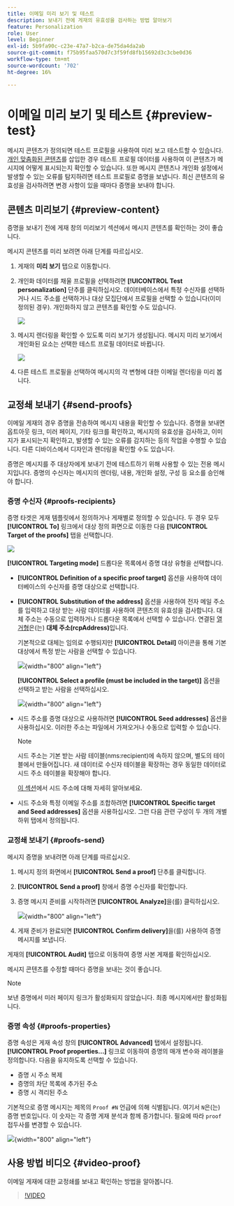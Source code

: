 ```yaml
---
title: 이메일 미리 보기 및 테스트
description: 보내기 전에 게재의 유효성을 검사하는 방법 알아보기
feature: Personalization
role: User
level: Beginner
exl-id: 5b9fa90c-c23e-47a7-b2ca-de75da4da2ab
source-git-commit: f75b95faa570d7c3f59fd8fb15692d3c3cbe0d36
workflow-type: tm+mt
source-wordcount: '702'
ht-degree: 16%

---
```


# 이메일 미리 보기 및 테스트 {#preview-test}

메시지 콘텐츠가 정의되면 테스트 프로필을 사용하여 미리 보고 테스트할 수 있습니다. [개인 맞춤화된 콘텐츠](personalize.md)를 삽입한 경우 테스트 프로필 데이터를 사용하여 이 콘텐츠가 메시지에 어떻게 표시되는지 확인할 수 있습니다. 또한 메시지 콘텐츠나 개인화 설정에서 발생할 수 있는 오류를 탐지하려면 테스트 프로필로 증명을 보냅니다. 최신 콘텐츠의 유효성을 검사하려면 변경 사항이 있을 때마다 증명을 보내야 합니다.

## 콘텐츠 미리보기 {#preview-content}

증명을 보내기 전에 게재 창의 미리보기 섹션에서 메시지 콘텐츠를 확인하는 것이 좋습니다.

메시지 콘텐츠를 미리 보려면 아래 단계를 따르십시오.

1. 게재의 **미리 보기** 탭으로 이동합니다.
1. 개인화 데이터를 채울 프로필을 선택하려면 **[!UICONTROL Test personalization]** 단추를 클릭하십시오. 데이터베이스에서 특정 수신자를 선택하거나 시드 주소를 선택하거나 대상 모집단에서 프로필을 선택할 수 있습니다(이미 정의된 경우). 개인화하지 않고 콘텐츠를 확인할 수도 있습니다.

   ![](assets/test-personalization.png)

1. 메시지 렌더링을 확인할 수 있도록 미리 보기가 생성됩니다. 메시지 미리 보기에서 개인화된 요소는 선택한 테스트 프로필 데이터로 바뀝니다.

   ![](assets/test-personalization-with-a-recipient.png)

1. 다른 테스트 프로필을 선택하여 메시지의 각 변형에 대한 이메일 렌더링을 미리 봅니다.

## 교정쇄 보내기 {#send-proofs}

이메일 게재의 경우 증명을 전송하여 메시지 내용을 확인할 수 있습니다. 증명을 보내면 옵트아웃 링크, 미러 페이지, 기타 링크를 확인하고, 메시지의 유효성을 검사하고, 이미지가 표시되는지 확인하고, 발생할 수 있는 오류를 감지하는 등의 작업을 수행할 수 있습니다. 다른 디바이스에서 디자인과 렌더링을 확인할 수도 있습니다.

증명은 메시지를 주 대상자에게 보내기 전에 테스트하기 위해 사용할 수 있는 전용 메시지입니다. 증명의 수신자는 메시지의 렌더링, 내용, 개인화 설정, 구성 등 요소를 승인해야 합니다.

### 증명 수신자 {#proofs-recipients}

증명 타겟은 게재 템플릿에서 정의하거나 게재별로 정의할 수 있습니다. 두 경우 모두 **[!UICONTROL To]** 링크에서 대상 정의 화면으로 이동한 다음 **[!UICONTROL Target of the proofs]** 탭을 선택합니다.

![](assets/target-of-proofs.png)

**[!UICONTROL Targeting mode]** 드롭다운 목록에서 증명 대상 유형을 선택합니다.

* **[!UICONTROL Definition of a specific proof target]** 옵션을 사용하여 데이터베이스의 수신자를 증명 대상으로 선택합니다.
* **[!UICONTROL Substitution of the address]** 옵션을 사용하여 전자 메일 주소를 입력하고 대상 받는 사람 데이터를 사용하여 콘텐츠의 유효성을 검사합니다. 대체 주소는 수동으로 입력하거나 드롭다운 목록에서 선택할 수 있습니다. 연결된 [열거형](../config/enumerations.md)은(는) **대체 주소(rcpAddress)**&#x200B;입니다.

  기본적으로 대체는 임의로 수행되지만 **[!UICONTROL Detail]** 아이콘을 통해 기본 대상에서 특정 받는 사람을 선택할 수 있습니다.

  ![](assets/target-of-proofs-substitution-details.png){width="800" align="left"}

  **[!UICONTROL Select a profile (must be included in the target)]** 옵션을 선택하고 받는 사람을 선택하십시오.

  ![](assets/target-of-proofs-substitution.png){width="800" align="left"}


* 시드 주소를 증명 대상으로 사용하려면 **[!UICONTROL Seed addresses]** 옵션을 사용하십시오. 이러한 주소는 파일에서 가져오거나 수동으로 입력할 수 있습니다.

  >[!NOTE]
  >
  >시드 주소는 기본 받는 사람 테이블(nms:recipient)에 속하지 않으며, 별도의 테이블에서 만들어집니다. 새 데이터로 수신자 테이블을 확장하는 경우 동일한 데이터로 시드 주소 테이블을 확장해야 합니다.

  [이 섹션](../audiences/test-profiles.md)에서 시드 주소에 대해 자세히 알아보세요.

* 시드 주소와 특정 이메일 주소를 조합하려면 **[!UICONTROL Specific target and Seed addresses]** 옵션을 사용하십시오. 그런 다음 관련 구성이 두 개의 개별 하위 탭에서 정의됩니다.

### 교정쇄 보내기 {#proofs-send}

메시지 증명을 보내려면 아래 단계를 따르십시오.

1. 메시지 정의 화면에서 **[!UICONTROL Send a proof]** 단추를 클릭합니다.
1. **[!UICONTROL Send a proof]** 창에서 증명 수신자를 확인합니다.
1. 증명 메시지 준비를 시작하려면 **[!UICONTROL Analyze]**&#x200B;을(를) 클릭하십시오.

   ![](assets/send-proof-analyze.png){width="800" align="left"}

1. 게재 준비가 완료되면 **[!UICONTROL Confirm delivery]**&#x200B;을(를) 사용하여 증명 메시지를 보냅니다.

게재의 **[!UICONTROL Audit]** 탭으로 이동하여 증명 사본 게재를 확인하십시오.

메시지 콘텐츠를 수정할 때마다 증명을 보내는 것이 좋습니다.

>[!NOTE]
>
>보낸 증명에서 미러 페이지 링크가 활성화되지 않았습니다. 최종 메시지에서만 활성화됩니다.

### 증명 속성 {#proofs-properties}

증명 속성은 게재 속성 창의 **[!UICONTROL Advanced]** 탭에서 설정됩니다. **[!UICONTROL Proof properties...]** 링크로 이동하여 증명의 매개 변수와 레이블을 정의합니다. 다음을 유지하도록 선택할 수 있습니다.

* 증명 시 주소 복제
* 증명의 차단 목록에 추가된 주소
* 증명 시 격리된 주소

기본적으로 증명 메시지는 제목의 `Proof #N` 언급에 의해 식별됩니다. 여기서 `N`은(는) 증명 번호입니다. 이 숫자는 각 증명 게재 분석과 함께 증가합니다. 필요에 따라 `proof` 접두사를 변경할 수 있습니다.

![](assets/proof-parameters.png){width="800" align="left"}


## 사용 방법 비디오 {#video-proof}

이메일 게재에 대한 교정쇄를 보내고 확인하는 방법을 알아봅니다.

>[!VIDEO](https://video.tv.adobe.com/v/333404)
